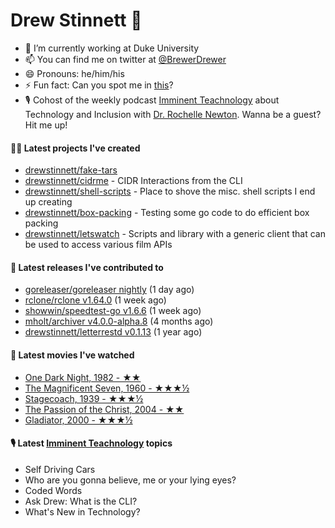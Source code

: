 
# Drew Stinnett 👋

- 🔭 I’m currently working at Duke University
- 📫 You can find me on twitter at [@BrewerDrewer](https://twitter.com/BrewerDrewer)
- 😄 Pronouns: he/him/his
- ⚡ Fun fact: Can you spot me in [this](https://www.youtube.com/watch?v=oL9WnB0qHBA)?
- 🎙 Cohost of the weekly podcast [Imminent Teachnology](https://podcast.imminentteachnology.com/) about Technology and Inclusion with [Dr. Rochelle Newton](https://www.linkedin.com/in/drrochellenewton/). Wanna be a guest? Hit me up!

#### 👨‍💻 Latest projects I've created
- [drewstinnett/fake-tars](https://github.com/drewstinnett/fake-tars)
- [drewstinnett/cidrme](https://github.com/drewstinnett/cidrme) - CIDR Interactions from the CLI
- [drewstinnett/shell-scripts](https://github.com/drewstinnett/shell-scripts) - Place to shove the misc. shell scripts I end up creating
- [drewstinnett/box-packing](https://github.com/drewstinnett/box-packing) - Testing some go code to do efficient box packing
- [drewstinnett/letswatch](https://github.com/drewstinnett/letswatch) - Scripts and library with a generic client that can be used to access various film APIs

#### 🚀 Latest releases I've contributed to
- [goreleaser/goreleaser nightly](https://github.com/goreleaser/goreleaser/releases/tag/nightly) (1 day ago)
- [rclone/rclone v1.64.0](https://github.com/rclone/rclone/releases/tag/v1.64.0) (1 week ago)
- [showwin/speedtest-go v1.6.6](https://github.com/showwin/speedtest-go/releases/tag/v1.6.6) (1 week ago)
- [mholt/archiver v4.0.0-alpha.8](https://github.com/mholt/archiver/releases/tag/v4.0.0-alpha.8) (4 months ago)
- [drewstinnett/letterrestd v0.1.13](https://github.com/drewstinnett/letterrestd/releases/tag/v0.1.13) (1 year ago)

#### 🍿 Latest movies I've watched
- [One Dark Night, 1982 - ★★](https://letterboxd.com/mondodrew/film/one-dark-night/)
- [The Magnificent Seven, 1960 - ★★★½](https://letterboxd.com/mondodrew/film/the-magnificent-seven/)
- [Stagecoach, 1939 - ★★★½](https://letterboxd.com/mondodrew/film/stagecoach/)
- [The Passion of the Christ, 2004 - ★★](https://letterboxd.com/mondodrew/film/the-passion-of-the-christ/)
- [Gladiator, 2000 - ★★★½](https://letterboxd.com/mondodrew/film/gladiator-2000/)

#### 🎙 Latest [Imminent Teachnology](https://podcast.imminentteachnology.com/) topics
- Self Driving Cars
- Who are you gonna believe, me or your lying eyes?
- Coded Words
- Ask Drew: What is the CLI?
- What&#39;s New in Technology?
